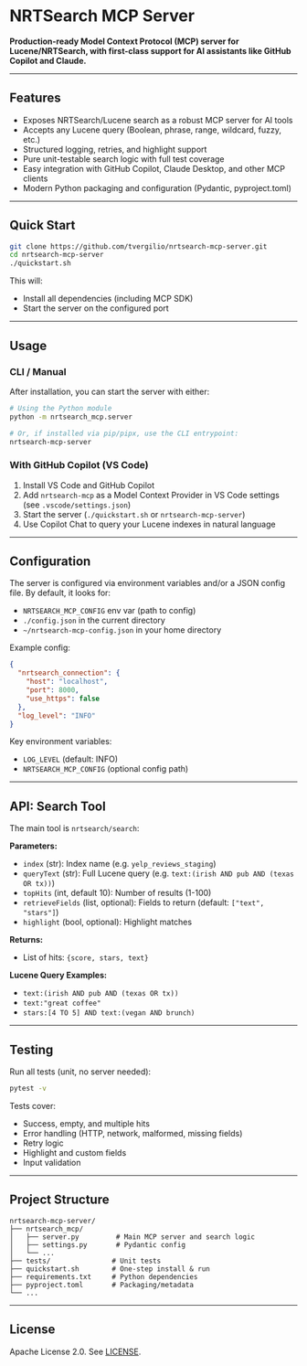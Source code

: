 
# NRTSearch MCP Server

**Production-ready Model Context Protocol (MCP) server for Lucene/NRTSearch, with first-class support for AI assistants like GitHub Copilot and Claude.**

---

## Features

- Exposes NRTSearch/Lucene search as a robust MCP server for AI tools
- Accepts any Lucene query (Boolean, phrase, range, wildcard, fuzzy, etc.)
- Structured logging, retries, and highlight support
- Pure unit-testable search logic with full test coverage
- Easy integration with GitHub Copilot, Claude Desktop, and other MCP clients
- Modern Python packaging and configuration (Pydantic, pyproject.toml)

---

## Quick Start

```bash
git clone https://github.com/tvergilio/nrtsearch-mcp-server.git
cd nrtsearch-mcp-server
./quickstart.sh
```

This will:
- Install all dependencies (including MCP SDK)
- Start the server on the configured port

---


## Usage

### CLI / Manual


After installation, you can start the server with either:

```bash
# Using the Python module
python -m nrtsearch_mcp.server

# Or, if installed via pip/pipx, use the CLI entrypoint:
nrtsearch-mcp-server
```

### With GitHub Copilot (VS Code)
1. Install VS Code and GitHub Copilot
2. Add `nrtsearch-mcp` as a Model Context Provider in VS Code settings (see `.vscode/settings.json`)
3. Start the server (`./quickstart.sh` or `nrtsearch-mcp-server`)
4. Use Copilot Chat to query your Lucene indexes in natural language

---

## Configuration

The server is configured via environment variables and/or a JSON config file. By default, it looks for:
- `NRTSEARCH_MCP_CONFIG` env var (path to config)
- `./config.json` in the current directory
- `~/nrtsearch-mcp-config.json` in your home directory

Example config:
```json
{
  "nrtsearch_connection": {
    "host": "localhost",
    "port": 8000,
    "use_https": false
  },
  "log_level": "INFO"
}
```

Key environment variables:
- `LOG_LEVEL` (default: INFO)
- `NRTSEARCH_MCP_CONFIG` (optional config path)

---

## API: Search Tool

The main tool is `nrtsearch/search`:

**Parameters:**
- `index` (str): Index name (e.g. `yelp_reviews_staging`)
- `queryText` (str): Full Lucene query (e.g. `text:(irish AND pub AND (texas OR tx))`)
- `topHits` (int, default 10): Number of results (1-100)
- `retrieveFields` (list, optional): Fields to return (default: `["text", "stars"]`)
- `highlight` (bool, optional): Highlight matches

**Returns:**
- List of hits: `{score, stars, text}`

**Lucene Query Examples:**
- `text:(irish AND pub AND (texas OR tx))`
- `text:"great coffee"`
- `stars:[4 TO 5] AND text:(vegan AND brunch)`

---

## Testing

Run all tests (unit, no server needed):

```bash
pytest -v
```

Tests cover:
- Success, empty, and multiple hits
- Error handling (HTTP, network, malformed, missing fields)
- Retry logic
- Highlight and custom fields
- Input validation

---


## Project Structure

```
nrtsearch-mcp-server/
├── nrtsearch_mcp/
│   ├── server.py         # Main MCP server and search logic
│   ├── settings.py       # Pydantic config
│   └── ...
├── tests/               # Unit tests 
├── quickstart.sh        # One-step install & run
├── requirements.txt     # Python dependencies
├── pyproject.toml       # Packaging/metadata
└── ...
```

---



## License

Apache License 2.0. See [LICENSE](LICENSE).
